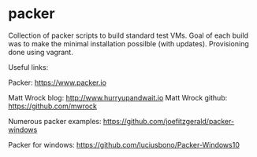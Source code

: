 # packer

Collection of packer scripts to build standard test VMs. 
Goal of each build was to make the minimal installation possilble (with updates).
Provisioning done using vagrant.

Useful links:

Packer: https://www.packer.io

Matt Wrock blog: http://www.hurryupandwait.io
Matt Wrock github: https://github.com/mwrock

Numerous packer examples: https://github.com/joefitzgerald/packer-windows

Packer for windows: https://github.com/luciusbono/Packer-Windows10